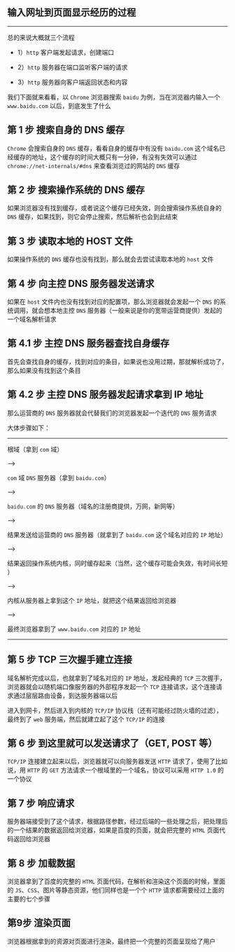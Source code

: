## 输入网址到页面显示经历的过程

----

总的来说大概就三个流程

* 1）`http` 客户端发起请求，创建端口

* 2）`http` 服务器在端口监听客户端的请求

* 3）`http` 服务器向客户端返回状态和内容


我们下面就来看看，以 `Chrome` 浏览器搜索 `baidu` 为例，当在浏览器内输入一个 `www.baidu.com` 以后，到底发生了什么


## 第 1 步 搜索自身的 DNS 缓存

`Chrome` 会搜索自身的 `DNS` 缓存，看看自身的缓存中有没有 `baidu.com` 这个域名已经缓存的地址，这个缓存的时间大概只有一分钟，有没有失效可以通过 `chrome://net-internals/#dns` 来查看浏览过的网站的 `DNS` 缓存


## 第 2 步 搜索操作系统的 DNS 缓存

如果浏览器没有找到缓存，或者说这个缓存已经失效，则会搜索操作系统自身的 `DNS` 缓存，如果找到，则它会停止搜索，然后解析也会到此结束


## 第 3 步 读取本地的 HOST 文件

如果操作系统的 `DNS` 缓存也没有找到，那么就会去尝试读取本地的 `host` 文件


## 第 4 步 向主控 DNS 服务器发送请求

如果在 `host` 文件内也没有找到对应的配置项，那么浏览器就会发起一个 `DNS` 的系统调用，就会想本地主控 `DNS` 服务器（一般来说是你的宽带运营商提供）发起的一个域名解析请求


## 第 4.1 步 主控 DNS 服务器查找自身缓存

首先会查找自身的缓存，找到对应的条目，如果说也没用过期，那就解析成功了，那么如果没有找到这个条目



## 第 4.2 步 主控 DNS 服务器发起请求拿到 IP 地址

那么运营商的 `DNS` 服务器就会代替我们的浏览器发起一个迭代的 `DNS` 服务请求

大体步骤如下：

----

根域（拿到 `com` 域） 

--> 

`com` 域 `DNS` 服务器（拿到 `baidu.com`） 

--> 

`baidu.com` 的 `DNS` 服务器（域名的注册商提供，万网，新网等） 

-->  

结果发送给运营商的 `DNS` 服务器（就拿到了 `baidu.com` 这个域名对应的 `IP` 地址） 

--> 

结果返回操作系统内核，同时缓存起来（当然，这个缓存可能会失效，有时间长短 ） 

--> 

内核从服务器上拿到这个 `IP` 地址，就把这个结果返回给浏览器 

--> 

最终浏览器拿到了 `www.baidu.com` 对应的 `IP` 地址

----


## 第 5 步 TCP 三次握手建立连接

域名解析完成以后，也就拿到了域名对应的 `IP` 地址，发起经典的 `TCP` 三次握手，浏览器就会以随机端口像服务器的外部程序发起一个 `TCP` 连接请求，这个连接请求通过层层路由设备，到达服务器端以后

进入到网卡，然后进入到内核的 `TCP/IP` 协议栈（还有可能经过防火墙的过滤），最终到了 `web` 服务端，然后就建立起了这个 `TCP/IP` 的连接


## 第 6 步 到这里就可以发送请求了（GET, POST 等） 

`TCP/IP` 连接建立起来以后，浏览器就可以向服务器发送 `HTTP` 请求了，使用了比如说，用 `HTTP` 的 `GET` 方法请求一个根域里的一个域名，协议可以采用 `HTTP 1.0` 的一个协议


## 第 7 步 响应请求 

服务器端接受到了这个请求，根据路径参数，经过后端的一些处理之后，把处理后的一个结果的数据返回给浏览器，如果是百度的页面，就会把完整的 `HTML` 页面代码返回给浏览器


## 第 8 步 加载数据 

浏览器拿到了百度的完整的 `HTML` 页面代码，在解析和渲染这个页面的时候，里面的 `JS`、`CSS`、图片等静态资源，他们同样也是一个个 `HTTP` 请求都需要经过上面的主要的七个步骤


## 第9步 渲染页面 

浏览器根据拿到的资源对页面进行渲染，最终把一个完整的页面呈现给了用户

